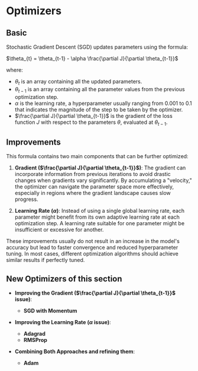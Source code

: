 # Optimizers

## Basic

Stochastic Gradient Descent (SGD) updates parameters using the formula:

$\theta_{t} = \theta_{t-1} - \alpha \frac{\partial J}{\partial \theta_{t-1}}$

where:

- $\theta_{t}$ is an array containing all the updated parameters.
- $\theta_{t-1}$ is an array containing all the parameter values from the previous optimization step.
- $\alpha$ is the learning rate, a hyperparameter usually ranging from 0.001 to 0.1 that indicates the magnitude of the step to be taken by the optimizer.
- $\frac{\partial J}{\partial \theta_{t-1}}$ is the gradient of the loss function $J$ with respect to the parameters $\theta$, evaluated at $\theta_{t-1}$.

## Improvements

This formula contains two main components that can be further optimized:

1. **Gradient ($\frac{\partial J}{\partial \theta_{t-1}}$)**: The gradient can incorporate information from previous iterations to avoid drastic changes when gradients vary significantly. By accumulating a "velocity," the optimizer can navigate the parameter space more effectively, especially in regions where the gradient landscape causes slow progress.

2. **Learning Rate ($\alpha$)**: Instead of using a single global learning rate, each parameter might benefit from its own adaptive learning rate at each optimization step. A learning rate suitable for one parameter might be insufficient or excessive for another.

These improvements usually do not result in an increase in the model's accuracy but lead to faster convergence and reduced hyperparameter tuning. In most cases, different optimization algorithms should achieve similar results if perfectly tuned.

## New Optimizers of this section

- **Improving the Gradient ($\frac{\partial J}{\partial \theta_{t-1}}$ issue)**:
    - **SGD with Momentum**

- **Improving the Learning Rate ($\alpha$ issue)**:
    - **Adagrad**
    - **RMSProp**

- **Combining Both Approaches and refining them**:
    - **Adam**
